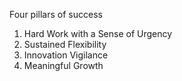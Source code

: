 Four pillars of success

1. Hard Work with a Sense of Urgency
2. Sustained Flexibility
3. Innovation Vigilance
4. Meaningful Growth
